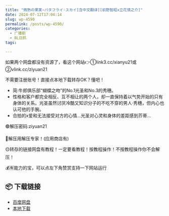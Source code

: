 ```yaml
---
title: "微熱の果実~バタフライ·スカイ[含中文翻译][前野智昭x立花慎之介]"
date: 2024-07-12T17:04:14
slug: wp-4590
permalink: /posts/wp-4590/
categories:
  - 广播剧
  - BL日抓
tags:

---
```


如果两个网盘都没有资源了，看这个网站👉①link3.cc/xianyu21或②vlink.cc/ziyuan21

不需要注册账号！直接点本地下载转存OK？懂吧！

*   简:牛郎俱乐部“蝴蝶之吻”的No.1光圣和No.3的秀穗。
*   性格和客户都完全相反、互不相让的两个人，却一直保持着以气势开始的只有身体的关系。光圣虽然讨厌冷酷又知识分子的不吃不穿的男人·秀穗，但内心也认可他的手腕。
*   合拍的x爱和无法接受对方的心情…光圣对心灵和身体的差距感到芥蒂…

🟢解压密码:ziyuan21

🔵解压用解压专家！(应用商店有)

🟡转存的链接网盘有教程！一定要看教程！按教程操作！不按教程操作你不会解压！

💰🈶能力的宝，可以点左下角赞赏支持一下网站运行

## 📦 下载链接
- [百度网盘](https://blziyuan21.com/pay-download/4590?key=a3dd5050cc&down_id=0)
- [本地下载](https://blziyuan21.com/pay-download/4590?key=a3dd5050cc&down_id=1)

